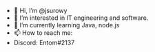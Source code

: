 - 👋 Hi, I’m @jsurowy
- 👀 I’m interested in IT engineering and software.
- 🌱 I’m currently learning Java, node.js
- 📫 How to reach me:
-  Discord: Entom#2137

<!---
jsurowy/jsurowy is a ✨ special ✨ repository because its `README.md` (this file) appears on your GitHub profile.
You can click the Preview link to take a look at your changes.
--->
